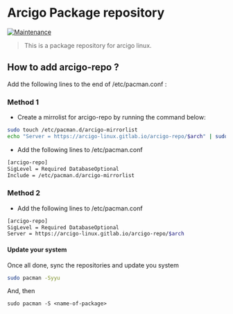 # Arcigo Package repository

[![Maintenance](https://img.shields.io/maintenance/yes/2022.svg)]()

> This is a package repository for arcigo linux.
## How to add arcigo-repo ?

Add the following lines to the end of /etc/pacman.conf :

### Method 1

 - Create a mirrolist for arcigo-repo by running the command below:

```bash
sudo touch /etc/pacman.d/arcigo-mirrorlist
echo "Server = https://arcigo-linux.gitlab.io/arcigo-repo/$arch" | sudo tee /etc/pacman.d/arcigo-mirrorlist
```

- Add the following lines to /etc/pacman.conf

```bash
[arcigo-repo]
SigLevel = Required DatabaseOptional
Include = /etc/pacman.d/arcigo-mirrorlist
```

### Method 2

- Add the following lines to /etc/pacman.conf

```bash
[arcigo-repo]
SigLevel = Required DatabaseOptional
Server = https://arcigo-linux.gitlab.io/arcigo-repo/$arch
```

#### Update your system

Once all done, sync the repositories and update you system

```bash
sudo pacman -Syyu
```

And, then

```sudo pacman -S <name-of-package>```
